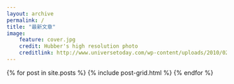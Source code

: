 ```yaml
---
layout: archive
permalink: /
title: "最新文章"
image:
    feature: cover.jpg
    credit: Hubber's high resolution photo
    creditlink: http://www.universetoday.com/wp-content/uploads/2010/02/The-Majestic-Sombrero-Galaxy-M104.jpg
---
```


<div class="tiles">
{% for post in site.posts %}
    {% include post-grid.html %}
{% endfor %}
</div><!-- /.tiles -->
